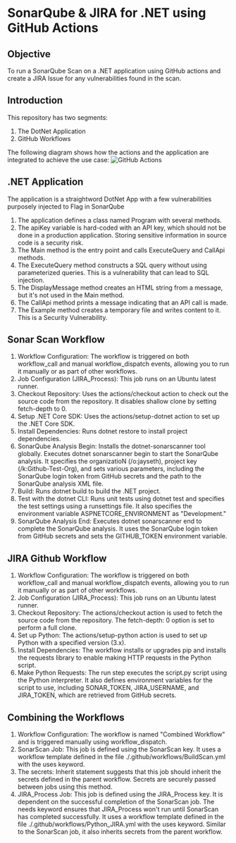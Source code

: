 # SonarQube & JIRA for .NET using GitHub Actions

## Objective
To run a SonarQube Scan on a .NET application using GitHub actions and create a JIRA Issue for any vulnerabilities found in the scan. 

## Introduction
This repository has two segments:
  1. The DotNet Application
  2. GitHub Workflows

The following diagram shows how the actions and the application are integrated to achieve the use case:
![GitHub Actions](https://github.com/jayseth/sample-actions/assets/46541147/37734274-ebca-4626-ac5d-ecd4cc9cbbba)

## .NET Application
The application is a straightword DotNet App with a few vulnerabilities purposely injected to Flag in SonarQube
  1. The application defines a class named Program with several methods.
  2. The apiKey variable is hard-coded with an API key, which should not be done in a production application. Storing   sensitive information in source code is a security risk.
  3. The Main method is the entry point and calls ExecuteQuery and CallApi methods.
  4. The ExecuteQuery method constructs a SQL query without using parameterized queries. This is a vulnerability that   can lead to SQL injection.
  5. The DisplayMessage method creates an HTML string from a message, but it's not used in the Main method.
  6. The CallApi method prints a message indicating that an API call is made.
  7. The Example method creates a temporary file and writes content to it. This is a Security Vulnerability.

## Sonar Scan Workflow
  1. Workflow Configuration:
      The workflow is triggered on both workflow_call and manual workflow_dispatch events, allowing you to run it           manually or as part of other workflows.
  2. Job Configuration (JIRA_Process):
       This job runs on an Ubuntu latest runner.
  3. Checkout Repository:
       Uses the actions/checkout action to check out the source code from the repository. It disables shallow clone          by setting fetch-depth to 0.
  4. Setup .NET Core SDK:
       Uses the actions/setup-dotnet action to set up the .NET Core SDK.
  5. Install Dependencies:
       Runs dotnet restore to install project dependencies.
  6. SonarQube Analysis Begin:
       Installs the dotnet-sonarscanner tool globally.
       Executes dotnet sonarscanner begin to start the SonarQube analysis. It specifies the organizatioN                     (/o:jayseth), project key (/k:Github-Test-Org), and sets various parameters, including the SonarQube login            token from GitHub secrets and the path to the SonarQube analysis XML file.
  7. Build:
       Runs dotnet build to build the .NET project.
  8. Test with the dotnet CLI:
       Runs unit tests using dotnet test and specifies the test settings using a runsettings file. It also specifies         the environment variable ASPNETCORE_ENVIRONMENT as "Development."
  9. SonarQube Analysis End:
        Executes dotnet sonarscanner end to complete the SonarQube analysis. It uses the SonarQube login token from           GitHub secrets and sets the GITHUB_TOKEN environment variable.

## JIRA Github Workflow
  1. Workflow Configuration:
       The workflow is triggered on both workflow_call and manual workflow_dispatch events, allowing you to run it           manually or as part of other workflows.
  2. Job Configuration (JIRA_Process):
       This job runs on an Ubuntu latest runner.
  3. Checkout Repository:
       The actions/checkout action is used to fetch the source code from the repository. The fetch-depth: 0 option is        set to perform a full clone.
  4. Set up Python:
       The actions/setup-python action is used to set up Python with a specified version (3.x).
  5. Install Dependencies:
       The workflow installs or upgrades pip and installs the requests library to enable making HTTP requests in the         Python script.
  6. Make Python Requests:
       The run step executes the script.py script using the Python interpreter. It also defines environment variables        for the script to use, including SONAR_TOKEN, JIRA_USERNAME, and JIRA_TOKEN, which are retrieved from GitHub          secrets.

## Combining the Workflows
  1. Workflow Configuration:
       The workflow is named "Combined Workflow" and is triggered manually using workflow_dispatch.
  2. SonarScan Job:
       This job is defined using the SonarScan key.
       It uses a workflow template defined in the file ./.github/workflows/BuildScan.yml with the uses keyword.
  3. The secrets:
     Inherit statement suggests that this job should inherit the secrets defined in the parent workflow. Secrets are       securely passed between jobs using this method.
  4. JIRA_Process Job:
       This job is defined using the JIRA_Process key.
       It is dependent on the successful completion of the SonarScan job. The needs keyword ensures that JIRA_Process        won't run until SonarScan has completed successfully.
       It uses a workflow template defined in the file ./.github/workflows/Python_JIRA.yml with the uses keyword.
       Similar to the SonarScan job, it also inherits secrets from the parent workflow.
     

